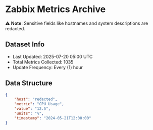 # Zabbix Metrics Archive

⚠️ **Note**: Sensitive fields like hostnames and system descriptions are redacted.

## Dataset Info
- Last Updated: 2025-07-20 05:00 UTC
- Total Metrics Collected: 1035
- Update Frequency: Every (1) hour

## Data Structure
```json
{
    "host": "redacted",
    "metric": "CPU Usage",
    "value": "12.5",
    "units": "%",
    "timestamp": "2024-05-21T12:00:00"
}
```
